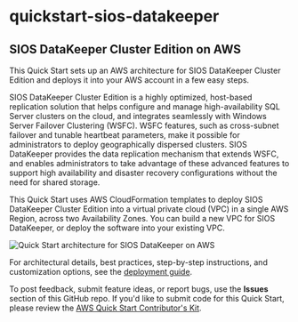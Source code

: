 # quickstart-sios-datakeeper
## SIOS DataKeeper Cluster Edition on AWS

This Quick Start sets up an AWS architecture for SIOS DataKeeper Cluster Edition and deploys it into your AWS account in a few easy steps.

SIOS DataKeeper Cluster Edition is a highly optimized, host-based replication solution that helps configure and manage high-availability SQL Server clusters on the cloud, and integrates seamlessly with Windows Server Failover Clustering (WSFC). WSFC features, such as cross-subnet failover and tunable heartbeat parameters, make it possible for administrators to deploy geographically dispersed clusters. SIOS DataKeeper provides the data replication mechanism that extends WSFC, and enables administrators to take advantage of these advanced features to support high availability and disaster recovery configurations without the need for shared storage.

This Quick Start uses AWS CloudFormation templates to deploy SIOS DataKeeper Cluster Edition into a virtual private cloud (VPC) in a single AWS Region, across two Availability Zones. You can build a new VPC for SIOS DataKeeper, or deploy the software into your existing VPC.

![Quick Start architecture for SIOS DataKeeper on AWS](https://d0.awsstatic.com/partner-network/QuickStart/datasheets/sios-datakeeper-on-aws-architecture.png)

For architectural details, best practices, step-by-step instructions, and customization options, see the [deployment guide](https://fwd.aws/RaPKr).

To post feedback, submit feature ideas, or report bugs, use the **Issues** section of this GitHub repo.
If you'd like to submit code for this Quick Start, please review the [AWS Quick Start Contributor's Kit](https://aws-quickstart.github.io/). 
